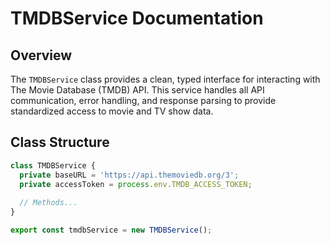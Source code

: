 # TMDBService Documentation

## Overview

The `TMDBService` class provides a clean, typed interface for interacting with The Movie Database (TMDB) API. This service handles all API communication, error handling, and response parsing to provide standardized access to movie and TV show data.

## Class Structure

```typescript
class TMDBService {
  private baseURL = 'https://api.themoviedb.org/3';
  private accessToken = process.env.TMDB_ACCESS_TOKEN;
  
  // Methods...
}

export const tmdbService = new TMDBService();